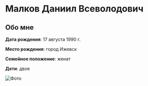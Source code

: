 # Малков Даниил Всеволодович

## Обо мне

**Дата рождения**: 17 августа 1990 г.

**Место рождения**: город Ижевск

**Семейное положение**: женат

**Дети**: двое

![Фото](https://drive.google.com/file/d/1Jq_cjOhW_073kpohAkMdqedSjm6g_wil/view?usp=sharing)
